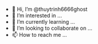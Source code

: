 - 👋 Hi, I’m @thuytrinh6666ghost
- 👀 I’m interested in ...
- 🌱 I’m currently learning ...
- 💞️ I’m looking to collaborate on ...
- 📫 How to reach me ...

<!---
thuytrinh6666ghost/thuytrinh6666ghost is a ✨ special ✨ repository because its `README.md` (this file) appears on your GitHub profile.
You can click the Preview link to take a look at your changes.
--->
